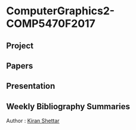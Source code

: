 # ComputerGraphics2-COMP5470F2017
## Project
## Papers 
## Presentation
## Weekly Bibliography Summaries

Author : [Kiran Shettar](https://www.cs.uml.edu/~kshettar)